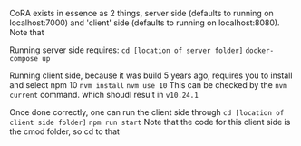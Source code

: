 CoRA exists  in essence as 2 things, server side (defaults to running on localhost:7000) and 'client' side (defaults to running on localhost:8080).
Note that


Running server side requires:
`cd [location of server folder]`
`docker-compose up`

Running client side, because it was build 5 years ago, requires you to install and select npm 10
`nvm install`
`nvm use 10`
This can be checked by the
`nvm current`
command. which shoudl result in
`v10.24.1`

Once done correctly, one can run the client side through
`cd [location of client side folder]`
`npm run start`
Note that the code for this client side is the cmod folder, so cd to that
